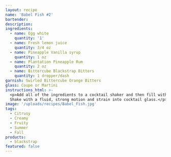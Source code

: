 ```yaml
---
layout: recipe
name: 'Babel Fish #2'
bartender:
description:
ingredients:
  - name: Egg white
    quantity: '1'
  - name: Fresh lemon juice
    quantity: 3/4 oz
  - name: Pineapple Vanilla syrup
    quantity: 1 oz
  - name: Plantation Pineapple Rum
    quantity: 2 oz
  - name: Bittercube Blackstrap Bitters
    quantity: 1 dropper/dash
garnish: Swirled Bittercube Orange Bitters
glass: Coupe or Martini
instructions_html: >-
  <p>Add all of the ingredients to a cocktail shaker and then fill with ice.
  Shake with a fluid, strong motion and strain into cocktail glass.</p>
image: '/uploads/recipes/Babel_Fish.jpg'
tags:
  - Citrusy
  - Creamy
  - Fruity
  - Summer
  - Fall
products:
  - blackstrap
featured: false
---
```



